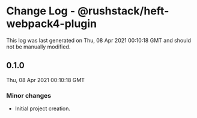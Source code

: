 # Change Log - @rushstack/heft-webpack4-plugin

This log was last generated on Thu, 08 Apr 2021 00:10:18 GMT and should not be manually modified.

## 0.1.0
Thu, 08 Apr 2021 00:10:18 GMT

### Minor changes

- Initial project creation.

